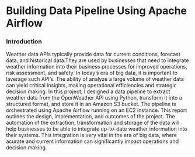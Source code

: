 # Building Data Pipeline Using Apache Airflow

### Introduction
Weather data APIs typically provide data for current conditions, forecast data, and historical data.They are used by businesses that need to integrate weather information into their business processes for improved operations, risk assessment, and safety. In today’s era of big data, it is important to laverage such API’s. The ability of analyze a large volume of weather data can yield critical insights, making operational efficiencies and strategic decision making.
In this project, I designed a data pipeline to extract weather data from the OpenWeather API using
Python, transform it into a structured format, and store it in an Amazon S3 bucket. The pipeline
is orchestrated using Apache Airflow running on an EC2 instance. This report outlines the design,
implementation, and outcomes of the project. The automation of the extraction, transformation
and storage of the data will help businesses to be able to integrate up-to-date weather information
into their systems. This integration is very vital in the era of big data, where acurate and current information can significantly impact operations and decision making.
